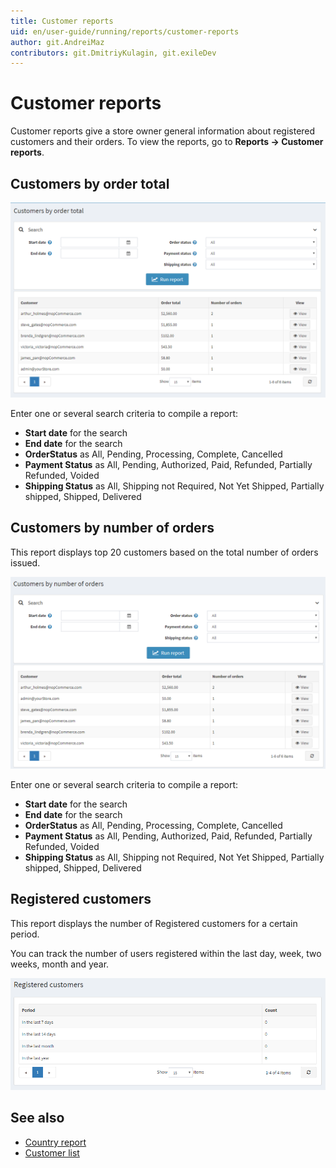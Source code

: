 ```yaml
---
title: Customer reports
uid: en/user-guide/running/reports/customer-reports
author: git.AndreiMaz
contributors: git.DmitriyKulagin, git.exileDev
---
```


# Customer reports

Customer reports give a store owner general information about registered customers and their orders. To view the reports, go to **Reports → Customer reports**.

## Customers by order total

![customer-reports](_static/customer-reports/Customers-by-order-total.png)

Enter one or several search criteria to compile a report:

* **Start date** for the search
* **End date** for the search
* **OrderStatus** as All, Pending, Processing, Complete, Cancelled
* **Payment Status** as All, Pending, Authorized, Paid, Refunded, Partially Refunded, Voided
* **Shipping Status** as All, Shipping not Required, Not Yet Shipped, Partially shipped, Shipped, Delivered

## Customers by number of orders

This report displays top 20 customers based on the total number of orders issued.

![customer-reports](_static/customer-reports/Customers-by-number-of-orders.png)

Enter one or several search criteria to compile a report:

* **Start date** for the search
* **End date** for the search
* **OrderStatus** as All, Pending, Processing, Complete, Cancelled
* **Payment Status** as All, Pending, Authorized, Paid, Refunded, Partially Refunded, Voided
* **Shipping Status** as All, Shipping not Required, Not Yet Shipped, Partially shipped, Shipped, Delivered

## Registered customers

This report displays the number of Registered customers for a certain period.

You can track the number of users registered within the last day, week, two weeks, month and year.

![customer-registered](_static/customer-reports/customer-registered.png)

## See also

* [Country report](xref:en/user-guide/running/reports/country-report)
* [Customer list](xref:en/user-guide/running/customer-management/customer-list)
